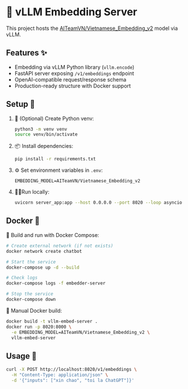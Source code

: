 # 🔗 vLLM Embedding Server

This project hosts the [AITeamVN/Vietnamese_Embedding_v2](https://huggingface.co/AITeamVN/Vietnamese_Embedding_v2) model via vLLM.

## Features ✨

- Embedding via vLLM Python library (`vllm.encode`)  
- FastAPI server exposing `/v1/embeddings` endpoint  
- OpenAI-compatible request/response schema  
- Production-ready structure with Docker support

## Setup 🚀

1. 🐍 (Optional) Create Python venv:
   ```bash
   python3 -m venv venv
   source venv/bin/activate
   ```

2. 📦 Install dependencies:
   ```bash
   pip install -r requirements.txt
   ```

3. ⚙️ Set environment variables in `.env`:
   ```dotenv
   EMBEDDING_MODEL=AITeamVN/Vietnamese_Embedding_v2
   ```

4. 🏃‍♂️Run locally:
   ```bash
   uvicorn server_app:app --host 0.0.0.0 --port 8020 --loop asyncio
   ```

## Docker 🐳

🔨 Build and run with Docker Compose:
```bash
# Create external network (if not exists)
docker network create chatbot

# Start the service
docker-compose up -d --build

# Check logs
docker-compose logs -f embedder-server

# Stop the service
docker-compose down
```

🔧 Manual Docker build:
```bash
docker build -t vllm-embed-server .
docker run -p 8020:8000 \
  -e EMBEDDING_MODEL=AITeamVN/Vietnamese_Embedding_v2 \
  vllm-embed-server
```

## Usage 📝

```bash
curl -X POST http://localhost:8020/v1/embeddings \
  -H "Content-Type: application/json" \
  -d '{"inputs": ["xin chao", "toi la ChatGPT"]}'
```